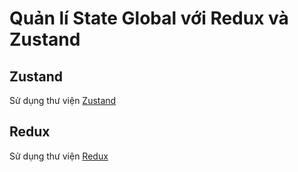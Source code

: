 # Quản lí State Global với Redux và Zustand

## Zustand

Sử dụng thư viện [Zustand](Manage-State/4.Zustand.md)

## Redux

Sử dụng thư viện [Redux](Manage-State/1.React-Redux.md)
